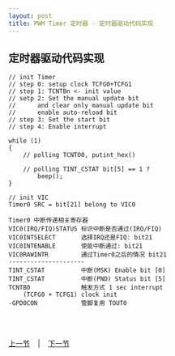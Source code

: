 ```yaml
---
layout: post
title: PWM Timer 定时器 - 定时器驱动代码实现
---
```


## 定时器驱动代码实现
	// init Timer
	// step 0: setup clock TCFG0+TCFG1
	// step 1: TCNTBn <- init value
	// setp 2: Set the manual update bit 
	// 		and clear only manual update bit
	//		enable auto-reload bit
	// step 3: Set the start bit 
	// step 4: Enable interrupt
	
	while (1)
	{
		// polling TCNTO0, putint_hex()
		
		// polling TINT_CSTAT bit[5] == 1 ?
			beep();	
	}
	
	// init VIC 
	Timer0 SRC = bit[21] belong to VIC0
	
	Timer0 中断传递相关寄存器
	VIC0(IRQ/FIQ)STATUS	标识中断是否通过(IRQ/FIQ)
	VIC0INTSELECT		选择IRQ还是FIQ: bit21
	VIC0INTENABLE		使能中断通过: bit21
	VIC0RAWINTR			通过Timer0之后的情况 bit21
	---------------------
	TINT_CSTAT			中断(MSK) Enable bit [0]
	TINT_CSTAT			中断(PND) Status bit [5]
	TCNTB0				触发方式 1 sec interrupt
		(TCFG0 + TCFG1) clock init
	-GPD0CON			管脚复用 TOUT0 
		

<br> <br> 
<div> <a href="chp10-2.html">上一节</a> &nbsp;&nbsp; | &nbsp;&nbsp; <a href="chp11-1.html">下一节</a> </div> <br> <br>
